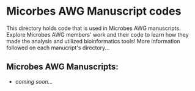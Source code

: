 # Micorbes AWG Manuscript codes

This directory holds code that is used in Microbes AWG manuscripts. Explore Microbes AWG members' work and their code to learn how they made the analysis and utilized bioinformatics tools! More information followed on each manucript's directory...

## Microbes AWG Manuscripts:

- *coming soon...*
